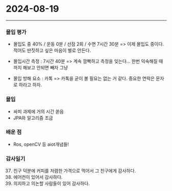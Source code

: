 # 2024-08-19

---

### 몰입 평가
- 몰입도 중 40% / 운동  0분 / 선잠 2회 / 수면 7시간 30분 
 => 이제 몰입도 중이다. 적어도 딴짓하고 싶은 마음이 별로 안든다.

- 몰입시간 측정 : 7시간 40분
 => 계속 깜빡하고 측정을 잊는다... 한번 익숙해질 때까지 해보고 안되면 빼자 그냥

- 몰입 방해 요소 : 카톡
 => 카톡을 굳이 볼 필요는 없는 거 같다. 중요한 연락은 문자로 하라고 하자.

### 몰입
- 싸피 과제에 거의 시간 쏟음
- JPA와 알고리즘 조금



### 배운 점
- Ros, openCV 등 aiot개념들!

### 감사일기
37. 친구 덕분에 커피를 저렴한 가격으로 먹어서 그 친구에게 감사하다.
38. 에어컨이 있어서 감사하다.
39. 의지하고 의논할 사람들이 있어 감사하다.



  
